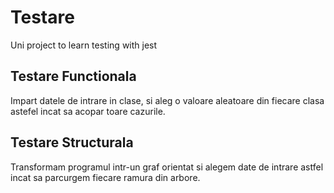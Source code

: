 # Testare

Uni project to learn testing with jest

## Testare Functionala

Impart datele de intrare in clase, si aleg o valoare aleatoare din fiecare clasa astefel incat
sa acopar toare cazurile.

## Testare Structurala

Transformam programul intr-un graf orientat si alegem date de intrare astfel incat sa parcurgem
fiecare ramura din arbore.
